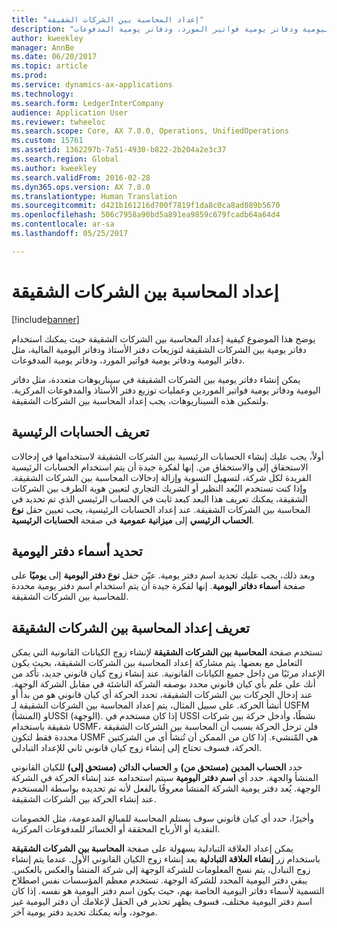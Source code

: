 ```yaml
---
title: "إعداد المحاسبة بين الشركات الشقيقة"
description: "يوضح هذا الموضوع كيفية إعداد المحاسبة بين الشركات الشقيقة حيث يمكنك استخدام دفاتر يومية بين الشركات الشقيقة لتوزيعات دفتر الأستاذ ودفاتر اليومية المالية، مثل دفاتر اليومية ودفاتر يومية فواتير المورد، ودفاتر يومية المدفوعات."
author: kweekley
manager: AnnBe
ms.date: 06/20/2017
ms.topic: article
ms.prod: 
ms.service: dynamics-ax-applications
ms.technology: 
ms.search.form: LedgerInterCompany
audience: Application User
ms.reviewer: twheeloc
ms.search.scope: Core, AX 7.0.0, Operations, UnifiedOperations
ms.custom: 15761
ms.assetid: 1362297b-7a51-4930-b822-2b204a2e3c37
ms.search.region: Global
ms.author: kweekley
ms.search.validFrom: 2016-02-28
ms.dyn365.ops.version: AX 7.0.0
ms.translationtype: Human Translation
ms.sourcegitcommit: d421b161216d700f7819f1da8c0ca8ad089b5670
ms.openlocfilehash: 506c7958a90bd5a891ea9859c679fcadb64a64d4
ms.contentlocale: ar-sa
ms.lasthandoff: 05/25/2017

---
```


# <a name="intercompany-accounting-setup"></a>إعداد المحاسبة بين الشركات الشقيقة

[!include[banner](../includes/banner.md)]


يوضح هذا الموضوع كيفية إعداد المحاسبة بين الشركات الشقيقة حيث يمكنك استخدام دفاتر يومية بين الشركات الشقيقة لتوزيعات دفتر الأستاذ ودفاتر اليومية المالية، مثل دفاتر اليومية ودفاتر يومية فواتير المورد، ودفاتر يومية المدفوعات.

يمكن إنشاء دفاتر يومية بين الشركات الشقيقة في سيناريوهات متعددة، مثل دفاتر اليومية ودفاتر يومية فواتير الموردين وعمليات توزيع دفتر الأستاذ والمدفوعات المركزية. ولتمكين هذه السيناريوهات، يجب إعداد المحاسبة بين الشركات الشقيقة.

## <a name="define-main-accounts"></a>تعريف الحسابات الرئيسية
أولاً، يجب عليك إنشاء الحسابات الرئيسية بين الشركات الشقيقة لاستخدامها في إدخالات الاستحقاق إلى والاستحقاق من. إنها لفكرة جيدة أن يتم استخدام الحسابات الرئيسية الفريدة لكل شركة، لتسهيل التسوية وإزالة إدخالات المحاسبة بين الشركات الشقيقة. وإذا كنت تستخدم البُعد النظير أو الشريك التجاري لتعيين هوية الطرف بين الشركات الشقيقة، يمكنك تعريف هذا البعد كبعد ثابت في الحساب الرئيسي الذي تم تحديد في المحاسبة بين الشركات الشقيقة. عند إعداد الحسابات الرئيسية، يجب تعيين حقل **نوع الحساب الرئيسي** إلى **ميزانية عمومية** في صفحة **الحسابات الرئيسية**.

## <a name="define-journal-names"></a>تحديد أسماء دفتر اليومية
وبعد ذلك، يجب عليك تحديد اسم دفتر يومية. عيّن حقل **نوع دفتر اليومية** إلى **يوميًا** على صفحة **أسماء دفاتر اليومية**. إنها لفكرة جيدة أن يتم استخدام اسم دفتر يومية محددة للمحاسبة بين الشركات الشقيقة.

## <a name="define-intercompany-accounting-setup"></a>تعريف إعداد المحاسبة بين الشركات الشقيقة
تستخدم صفحة **المحاسبة بين الشركات الشقيقة** لإنشاء زوج الكيانات القانونية التي يمكن التعامل مع بعضها. يتم مشاركة إعداد المحاسبة بين الشركات الشقيقة، بحيث يكون الإعداد مرئيًا من داخل جميع الكيانات القانونية. عند إنشاء زوج كيان قانوني جديد، تأكد من أنك على علم بأي كيان قانوني محدد بوصفه الشركة الناشئة في مقابل الشركة الوجهة. عند إدخال الحركات بين الشركات الشقيقة، تحدد الحركة أي كيان قانوني هو من بدأ أو أنشأ الحركة. على سبيل المثال، يتم إعداد المحاسبة بين الشركات الشقيقة لـ USFM (المنشأ) وUSSI (الوجهة). إذا كان مستخدم في USSI نشطًا، وأدخل حركة بين شركات شقيقة باستخدام USMF، فلن ترحل الحركة بسبب أن المحاسبة بين الشركات الشقيقة محددة فقط لتكون USMF هي المًنشيء. إذا كان من الممكن أن تُنشأ أي من الشركتين الحركة، فسوف تحتاج إلى إنشاء زوج كيان قانوني ثاني للإعداد التبادلي. 

حدد **الحساب المدين (مستحق من)** و **الحساب الدائن (مستحق إلى)** للكيان القانوني المنشأ والجهة. حدد أي **اسم دفتر اليومية** سيتم استخدامه عند إنشاء الحركة في الشركة الوجهة. يُعد دفتر يومية الشركة المنشأ معروفًا بالفعل لأنه تم تحديده بواسطة المستخدم عند إنشاء الحركة بين الشركات الشقيقة. 

وأخيرًا، حدد أي كيان قانوني سوف يستلم المحاسبة للمبالغ المدعومة، مثل الخصومات النقدية أو الأرباح المحققة أو الخسائر للمدفوعات المركزية. 

يمكن إعداد العلاقة التبادلية بسهولة على صفحة **المحاسبة بين الشركات الشقيقة** باستخدام زر **إنشاء العلاقة التبادلية** بعد إنشاء زوج الكيان القانوني الأول. عندما يتم إنشاء زوج التبادل، يتم نسخ المعلومات للشركة الوجهة إلى شركة المنشأ والعكس بالعكس. يبقي دفتر اليومية المحدد للشركة الوجهة. تستخدم معظم المؤسسات نفس اصطلاح التسمية لأسماء دفاتر اليومية الخاصة بهم، حيث يكون اسم دفتر اليومية هو نفسه. إذا كان اسم دفتر اليومية مختلف، فسوف يظهر تحذير في الحقل لإعلامك أن دفتر اليومية غير موجود، وأنه يمكنك تحديد دفتر يومية آخر.




